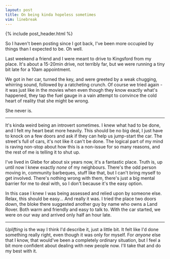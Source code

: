 ```yaml
---
layout: post
title: On being kinda hopeless sometimes
vim: linebreak
---
```


{% include post_header.html %}

So I haven't been posting since I got back, I've been more occupied by things than I expected to be. Oh well.

Last weekend a friend and I were meant to drive to Kingsford from my place. It's about a 15-20min drive, not terribly far, but we were running a tiny bit late for a 10am appointment.

We got in her car, turned the key, and were greeted by a weak chugging, whirring sound, followed by a ratcheting crunch. Of course we tried again - it was just like in the movies when even though they know exactly what's happened, they tap the fuel gauge in a vain attempt to convince the cold heart of reality that she might be wrong.

She never is.

---

It's kinda weird being an introvert sometimes. I knew what had to be done, and I felt my heart beat more heavily. This should be no big deal, I just have to knock on a few doors and ask if they can help us jump-start the car. The street's full of cars, it's not like it can't be done. The logical part of my mind is raving non-stop about how this is a non-issue for so many reasons, and the rest of me is telling it to shut up.

I've lived in Glebe for about six years now, it's a fantastic place. Truth is, up until now I knew exactly *none* of my neighbours. There's the odd person moving in, community barbeques, stuff like that, but I can't bring myself to get involved. There's nothing wrong with them, there's just a big mental barrier for me to deal with, so I don't because it's the easy option.

In this case I knew I was being assessed and relied upon by someone else. Relax, this should be easy... And really it was. I tried the place two doors down, the bloke there suggested another guy by name who owns a Land Rover. Both warm and friendly and easy to talk to. With the car started, we were on our way and arrived only half an hour late.

---

*Uplifting* is the way I think I'd describe it, just a little bit. It felt like I'd done something really right, even though it was only for myself. For *anyone* else that I know, that would've been a completely ordinary situation, but I feel a bit more confident about dealing with new people now. I'll take that and do my best with it.
